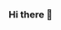 ### Hi there 👋

<!--
**MakiWolf/MakiWolf** is a ✨ _special_ ✨ repository because its `README.md` (this file) appears on your GitHub profile.

Here are some ideas to get you started:

- 🔭 I’m @MakiWolf
- 🌱 I’m currently learning programming
- 📫 How to reach me: write me on github

-->
